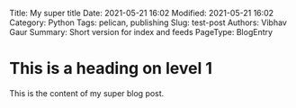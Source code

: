 Title: My super title
Date: 2021-05-21 16:02
Modified: 2021-05-21 16:02
Category: Python
Tags: pelican, publishing
Slug: test-post 
Authors: Vibhav Gaur 
Summary: Short version for index and feeds
PageType: BlogEntry

# This is a heading on level 1
This is the content of my super blog post.
